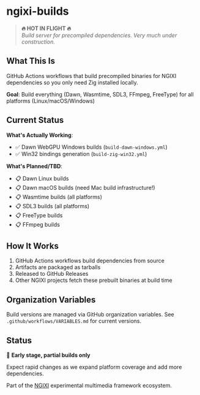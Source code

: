 # ngixi-builds

> **🔥 HOT IN FLIGHT 🔥**  
> *Build server for precompiled dependencies. Very much under construction.*

## What This Is

GitHub Actions workflows that build precompiled binaries for NGIXI dependencies so you only need Zig installed locally.

**Goal**: Build everything (Dawn, Wasmtime, SDL3, FFmpeg, FreeType) for all platforms (Linux/macOS/Windows)

## Current Status

**What's Actually Working**:
- ✅ Dawn WebGPU Windows builds (`build-dawn-windows.yml`)
- ✅ Win32 bindings generation (`build-zig-win32.yml`)

**What's Planned/TBD**:
- 📋 Dawn Linux builds
- 📋 Dawn macOS builds (need Mac build infrastructure!)
- 📋 Wasmtime builds (all platforms)
- 📋 SDL3 builds (all platforms)
- 📋 FreeType builds
- 📋 FFmpeg builds

## How It Works

1. GitHub Actions workflows build dependencies from source
2. Artifacts are packaged as tarballs
3. Released to GitHub Releases
4. Other NGIXI projects fetch these prebuilt binaries at build time

## Organization Variables

Build versions are managed via GitHub organization variables. See `.github/workflows/VARIABLES.md` for current versions.

## Status

🚧 **Early stage, partial builds only**  

Expect rapid changes as we expand platform coverage and add more dependencies.

Part of the [NGIXI](https://github.com/ngixi) experimental multimedia framework ecosystem.
